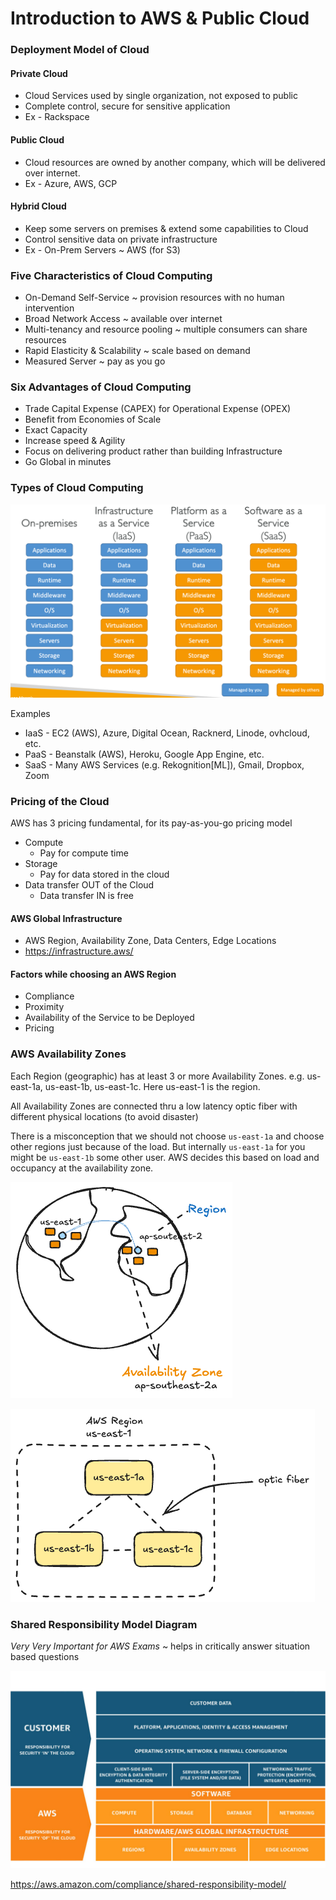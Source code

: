 # Introduction to AWS & Public Cloud

### Deployment Model of Cloud

#### Private Cloud

- Cloud Services used by single organization, not exposed to public
- Complete control, secure for sensitive application
- Ex - Rackspace
#### Public Cloud

- Cloud resources are owned by another company, which will be delivered over internet.
- Ex - Azure, AWS, GCP
#### Hybrid Cloud

- Keep some servers on premises & extend some capabilities to Cloud
- Control sensitive data on private infrastructure
- Ex - On-Prem Servers ~ AWS (for S3)

### Five Characteristics of Cloud Computing

- On-Demand Self-Service ~ provision resources with no human intervention
- Broad Network Access ~ available over internet
- Multi-tenancy and resource pooling ~ multiple consumers can share resources
- Rapid Elasticity & Scalability ~ scale based on demand
- Measured Server ~ pay as you go

### Six Advantages of Cloud Computing

- Trade Capital Expense (CAPEX) for Operational Expense (OPEX)
- Benefit from Economies of Scale
- Exact Capacity
- Increase speed & Agility
- Focus on delivering product rather than building Infrastructure
- Go Global in minutes

### Types of Cloud Computing

![](assets/Pasted%20image%2020251008092920.png)

Examples

- IaaS - EC2 (AWS), Azure, Digital Ocean, Racknerd, Linode, ovhcloud, etc.
- PaaS - Beanstalk (AWS), Heroku, Google App Engine, etc.
- SaaS - Many AWS Services (e.g. Rekognition[ML]), Gmail, Dropbox, Zoom
### Pricing of the Cloud

AWS has 3 pricing fundamental, for its pay-as-you-go pricing model

- Compute
    - Pay for compute time
- Storage
    - Pay for data stored in the cloud
- Data transfer OUT of the Cloud
    - Data transfer IN is free

#### AWS Global Infrastructure

- AWS Region, Availability Zone, Data Centers, Edge Locations
- https://infrastructure.aws/

#### Factors while choosing an AWS Region

- Compliance
- Proximity
- Availability of the Service to be Deployed
- Pricing

### AWS Availability Zones

Each Region (geographic) has at least 3 or more Availability Zones. e.g. us-east-1a, us-east-1b, us-east-1c. Here us-east-1 is the region.

All Availability Zones are connected thru a low latency optic fiber with different physical locations (to avoid disaster)

There is a misconception that we should not choose `us-east-1a` and choose other regions just because of the load. But internally `us-east-1a` for you might be `us-east-1b` some other user. AWS decides this based on load and occupancy at the availability zone.

![](assets/Pasted%20image%2020251008094450.png)

![](assets/Pasted%20image%2020251008094508.png)

### Shared Responsibility Model Diagram

*Very Very Important for AWS Exams* ~ helps in critically answer situation based questions

![](assets/Pasted%20image%2020251008094621.png)

https://aws.amazon.com/compliance/shared-responsibility-model/